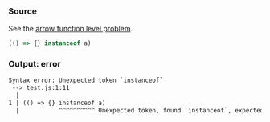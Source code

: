 ### Source
See the [arrow function level problem](../../../../parser/docs/arrow-function-level-problem.md).

```js
(() => {} instanceof a)
```

### Output: error
```txt
Syntax error: Unexpected token `instanceof`
 --> test.js:1:11
  |
1 | (() => {} instanceof a)
  |           ^^^^^^^^^^ Unexpected token, found `instanceof`, expected `)`
```
